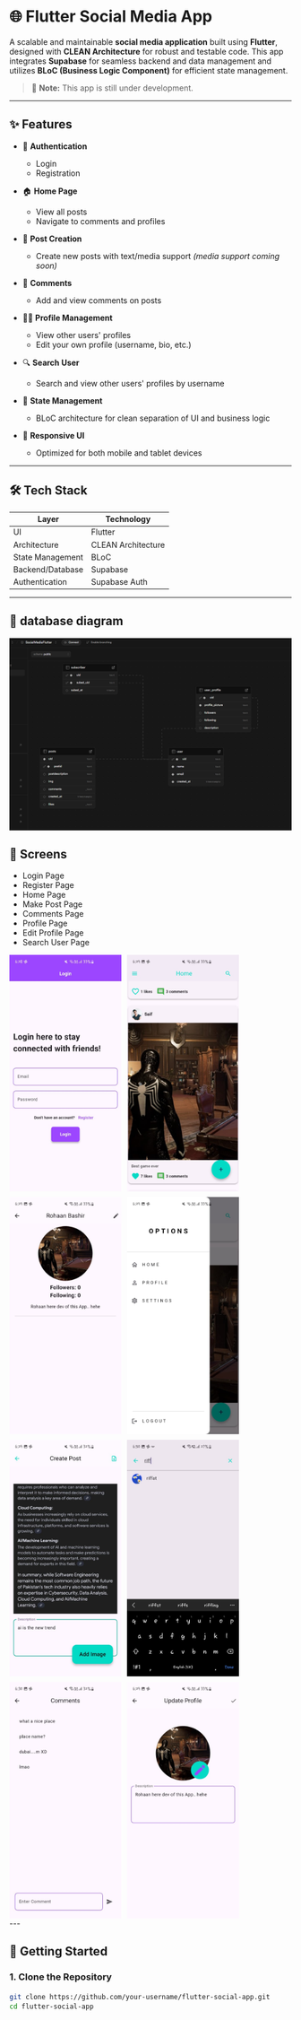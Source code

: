 # 🌐 Flutter Social Media App

A scalable and maintainable **social media application** built using **Flutter**, designed with **CLEAN Architecture** for robust and testable code. This app integrates **Supabase** for seamless backend and data management and utilizes **BLoC (Business Logic Component)** for efficient state management.

> 🚧 **Note:** This app is still under development.

---

## ✨ Features

- 🔐 **Authentication**
  - Login
  - Registration

- 🏠 **Home Page**
  - View all posts
  - Navigate to comments and profiles

- 📝 **Post Creation**
  - Create new posts with text/media support *(media support coming soon)*

- 💬 **Comments**
  - Add and view comments on posts

- 🙋‍♂️ **Profile Management**
  - View other users' profiles
  - Edit your own profile (username, bio, etc.)

- 🔍 **Search User**
  - Search and view other users' profiles by username

- 🎯 **State Management**
  - BLoC architecture for clean separation of UI and business logic

- 📱 **Responsive UI**
  - Optimized for both mobile and tablet devices

---

## 🛠️ Tech Stack

| Layer               | Technology         |
|--------------------|--------------------|
| UI                 | Flutter            |
| Architecture       | CLEAN Architecture |
| State Management   | BLoC               |
| Backend/Database   | Supabase           |
| Authentication     | Supabase Auth      |

---

## 📸 database diagram

<div style="display: flex; gap: 10px; flex-wrap: wrap;">
  <img src="ss/db.png" alt="Home Screen" width="600"/>
 
</div>

## 📸 Screens

- Login Page
- Register Page
- Home Page
- Make Post Page
- Comments Page
- Profile Page
- Edit Profile Page
- Search User Page


<div style="display: flex; gap: 10px; flex-wrap: wrap;">
  <img src="ss/1.jpg" alt="Home Screen" width="200"/>
  <img src="ss/2.jpg" alt="Post Screen" width="200"/>
  <img src="ss/3.jpg" alt="Profile Screen" width="200"/>
  <img src="ss/4.jpg" alt="Comments Screen" width="200"/>
  <img src="ss/5.jpg" alt="Login Screen" width="200"/>
  <img src="ss/6.jpg" alt="Register Screen" width="200"/>
  <img src="ss/7.jpg" alt="Register Screen" width="200"/>
  <img src="ss/8.jpg" alt="Register Screen" width="200"/>
</div>
---

## 🚀 Getting Started

### 1. Clone the Repository
```bash
git clone https://github.com/your-username/flutter-social-app.git
cd flutter-social-app
